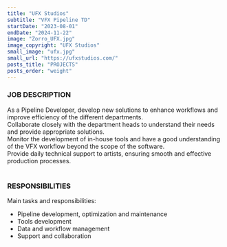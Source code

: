 ```yaml
---
title: "UFX Studios"
subtitle: "VFX Pipeline TD"
startDate: "2023-08-01"
endDate: "2024-11-22"
image: "Zorro_UFX.jpg"
image_copyright: "UFX Studios"
small_image: "ufx.jpg"
small_url: "https://ufxstudios.com/"
posts_title: "PROJECTS"
posts_order: "weight"
---
```


<h3>JOB DESCRIPTION</h3>
As a Pipeline Developer, develop new solutions to enhance workflows and improve efficiency of the different departments.<br>
Collaborate closely with the department heads to understand their needs and provide appropriate solutions.<br>
Monitor the development of in-house tools and have a good understanding of the VFX workflow beyond the scope of the software.<br>
Provide daily technical support to artists, ensuring smooth and effective production processes.<br>
<br>

<h3>RESPONSIBILITIES</h3>
Main tasks and responsibilities:
<ul>
<li>Pipeline development, optimization and maintenance</li>
<li>Tools development</li>
<li>Data and workflow management</li>
<li>Support and collaboration</li>
</ul>
<br>
